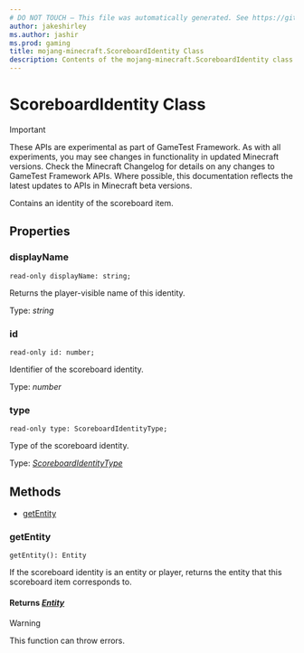 ```yaml
---
# DO NOT TOUCH — This file was automatically generated. See https://github.com/Mojang/MinecraftScriptingApiDocsGenerator to modify descriptions, examples, etc.
author: jakeshirley
ms.author: jashir
ms.prod: gaming
title: mojang-minecraft.ScoreboardIdentity Class
description: Contents of the mojang-minecraft.ScoreboardIdentity class.
---
```

# ScoreboardIdentity Class
>[!IMPORTANT]
>These APIs are experimental as part of GameTest Framework. As with all experiments, you may see changes in functionality in updated Minecraft versions. Check the Minecraft Changelog for details on any changes to GameTest Framework APIs. Where possible, this documentation reflects the latest updates to APIs in Minecraft beta versions.

Contains an identity of the scoreboard item.

## Properties
### **displayName**
`read-only displayName: string;`

Returns the player-visible name of this identity.

Type: *string*

### **id**
`read-only id: number;`

Identifier of the scoreboard identity.

Type: *number*

### **type**
`read-only type: ScoreboardIdentityType;`

Type of the scoreboard identity.

Type: [*ScoreboardIdentityType*](ScoreboardIdentityType.md)


## Methods
- [getEntity](#getentity)
  
### **getEntity**
`
getEntity(): Entity
`

If the scoreboard identity is an entity or player, returns the entity that this scoreboard item corresponds to.

#### **Returns** [*Entity*](Entity.md)
> [!WARNING]
> This function can throw errors.
